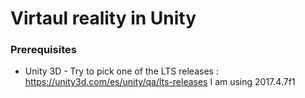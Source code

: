 # Virtaul reality in Unity

### Prerequisites 
* Unity 3D - Try to pick one of the LTS releases : https://unity3d.com/es/unity/qa/lts-releases
I am using 2017.4.7f1
